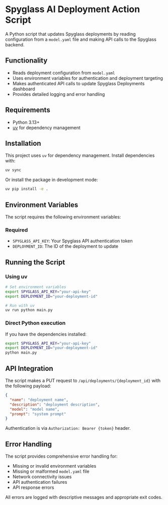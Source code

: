 # Spyglass AI Deployment Action Script

A Python script that updates Spyglass deployments by reading configuration from a `model.yaml` file and making API calls to the Spyglass backend.

## Functionality
- Reads deployment configuration from `model.yaml`
- Uses environment variables for authentication and deployment targeting
- Makes authenticated API calls to update Spyglass Deployments dashboard
- Provides detailed logging and error handling

## Requirements

- Python 3.13+
- [uv](https://docs.astral.sh/uv/) for dependency management

## Installation

This project uses `uv` for dependency management. Install dependencies with:

```bash
uv sync
```

Or install the package in development mode:

```bash
uv pip install -e .
```
## Environment Variables

The script requires the following environment variables:

### Required
- `SPYGLASS_API_KEY`: Your Spyglass API authentication token
- `DEPLOYMENT_ID`: The ID of the deployment to update

## Running the Script

### Using uv

```bash
# Set environment variables
export SPYGLASS_API_KEY="your-api-key"
export DEPLOYMENT_ID="your-deployment-id"

# Run with uv
uv run python main.py
```

### Direct Python execution

If you have the dependencies installed:

```bash
export SPYGLASS_API_KEY="your-api-key"
export DEPLOYMENT_ID="your-deployment-id"
python main.py
```

## API Integration

The script makes a PUT request to `/api/deployments/{deployment_id}` with the following payload:

```json
{
  "name": "deployment name",
  "description": "deployment description",
  "model": "model name",
  "prompt": "system prompt"
}
```

Authentication is via `Authorization: Bearer {token}` header.

## Error Handling

The script provides comprehensive error handling for:

- Missing or invalid environment variables
- Missing or malformed `model.yaml` file
- Network connectivity issues
- API authentication failures
- API response errors

All errors are logged with descriptive messages and appropriate exit codes.
